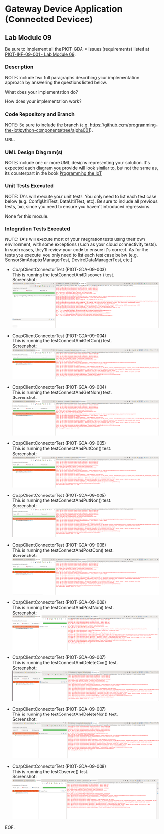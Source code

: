 # Gateway Device Application (Connected Devices)

## Lab Module 09

Be sure to implement all the PIOT-GDA-* issues (requirements) listed at [PIOT-INF-09-001 - Lab Module 09](https://github.com/orgs/programming-the-iot/projects/1#column-10488503).

### Description

NOTE: Include two full paragraphs describing your implementation approach by answering the questions listed below.

What does your implementation do? 

How does your implementation work?

### Code Repository and Branch

NOTE: Be sure to include the branch (e.g. https://github.com/programming-the-iot/python-components/tree/alpha001).

URL: 

### UML Design Diagram(s)

NOTE: Include one or more UML designs representing your solution. It's expected each
diagram you provide will look similar to, but not the same as, its counterpart in the
book [Programming the IoT](https://learning.oreilly.com/library/view/programming-the-internet/9781492081401/).


### Unit Tests Executed

NOTE: TA's will execute your unit tests. You only need to list each test case below
(e.g. ConfigUtilTest, DataUtilTest, etc). Be sure to include all previous tests, too,
since you need to ensure you haven't introduced regressions.

None for this module.

### Integration Tests Executed

NOTE: TA's will execute most of your integration tests using their own environment, with
some exceptions (such as your cloud connectivity tests). In such cases, they'll review
your code to ensure it's correct. As for the tests you execute, you only need to list each
test case below (e.g. SensorSimAdapterManagerTest, DeviceDataManagerTest, etc.)

- CoapClientConnectorTest (PIOT-GDA-09-003)  
This is running the testConnectAndDiscover() test.  
Screenshot:  
![CoapClientConnectorTest](Images/CoapClientConnectorTest_INT_3.PNG)

- CoapClientConnectorTest (PIOT-GDA-09-004)  
This is running the testConnectAndGetCon() test.  
Screenshot:  
![CoapClientConnectorTest](Images/CoapClientConnectorTest_INT_4_2.PNG)

- CoapClientConnectorTest (PIOT-GDA-09-004)  
This is running the testConnectAndGetNon() test.  
Screenshot:  
![CoapClientConnectorTest](Images/CoapClientConnectorTest_INT_4_1.PNG)

- CoapClientConnectorTest (PIOT-GDA-09-005)  
This is running the testConnectAndPutCon() test.  
Screenshot:  
![CoapClientConnectorTest](Images/CoapClientConnectorTest_INT_5_1.PNG)

- CoapClientConnectorTest (PIOT-GDA-09-005)  
This is running the testConnectAndPutNon() test.  
Screenshot:  
![CoapClientConnectorTest](Images/CoapClientConnectorTest_INT_5_2.PNG)


- CoapClientConnectorTest (PIOT-GDA-09-006)  
This is running the testConnectAndPostCon() test.  
Screenshot:  
![CoapClientConnectorTest](Images/CoapClientConnectorTest_INT_6_1.PNG)

- CoapClientConnectorTest (PIOT-GDA-09-006)  
This is running the testConnectAndPostNon() test.  
Screenshot:  
![CoapClientConnectorTest](Images/CoapClientConnectorTest_INT_6_2.PNG)

- CoapClientConnectorTest (PIOT-GDA-09-007)  
This is running the testConnectAndDeleteCon() test.  
Screenshot:  
![CoapClientConnectorTest](Images/CoapClientConnectorTest_INT_7_1.PNG)

- CoapClientConnectorTest (PIOT-GDA-09-007)  
This is running the testConnectAndDeleteNon() test.  
Screenshot:  
![CoapClientConnectorTest](Images/CoapClientConnectorTest_INT_7_2.PNG)

- CoapClientConnectorTest (PIOT-GDA-09-008)  
This is running the testObserve() test.  
Screenshot:  
![CoapClientConnectorTest](Images/CoapClientConnectorTest_INT_8_1.PNG)


EOF.
